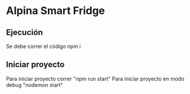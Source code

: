 # Alpina Smart Fridge

## Ejecución

Se debe correr el código npm i

## Iniciar proyecto

Para iniciar proyecto correr "npm run start"
Para iniciar proyecto en modo debug "nodemon start"